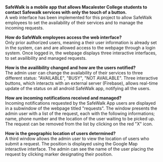 <b>SafeWalk is a mobile app that allows Macalester College students to contact Safewalk services with only the touch of a button.</b> <br>
A web interface has been implemented for this project to allow SafeWalk employees to set the availability of their services and  to manage the incoming requests.

<b>How do SafeWalk employees access the web interface?</b><br>
Only prior authorized users, meaning a their user information is already set in the system, can and are allowed access to the webpage through a login system. Once logged in, the webpage displays three interactive interfaces, to set availibility and managed requests.  

<b>How is the availibility changed and how are the users notified?</b><br>
The admin user can change the availability of their services to three different status: "AVAILABLE", "BUSY", "NOT AVAILABLE". Three interactive buttons, which interacts with an external server (Firebase), allows real-time update of the status on all android SafeWalk app, notifying all the users.

<b>How are incoming notifications received and managed?</b><br>
Incoming notifications requested by the SafeWalk App users are displayed in a subwindow of the webpage titled "requests". The window presents the admin user with a list of the request, each with the following informations; name, phone number and the location of the user waiting to be picked up. The request can be removed from the list by clicking on the red "X" icon.

<b>How is the geographic location of users determined?</b><br>
A third window allows the admin user to view the location of users who submit a request. The position is displayed using the Google Map interactive interface. The admin can see the name of the user placing the request by clicking marker designating their position.
